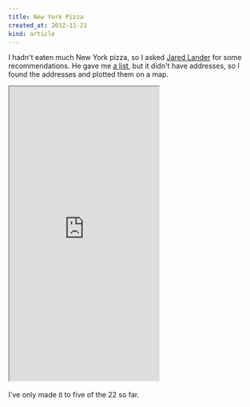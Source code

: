 ```yaml
---
title: New York Pizza
created_at: 2012-11-21
kind: article
---
```

I hadn't eaten much New York pizza, so I asked
[Jared Lander](http://www.jaredlander.com) for some recommendations. He gave me
[a list](pizza.txt), but it didn't have addresses, so I found the addresses and
plotted them on a map.

<iframe src='https://tlevine.cartodb.com/tables/new_york_pizza/embed_map' height="589px">
  <img src='preview.png' alt = 'A preview of the map'>
</iframe>

I've only made it to five of the 22 so far.
